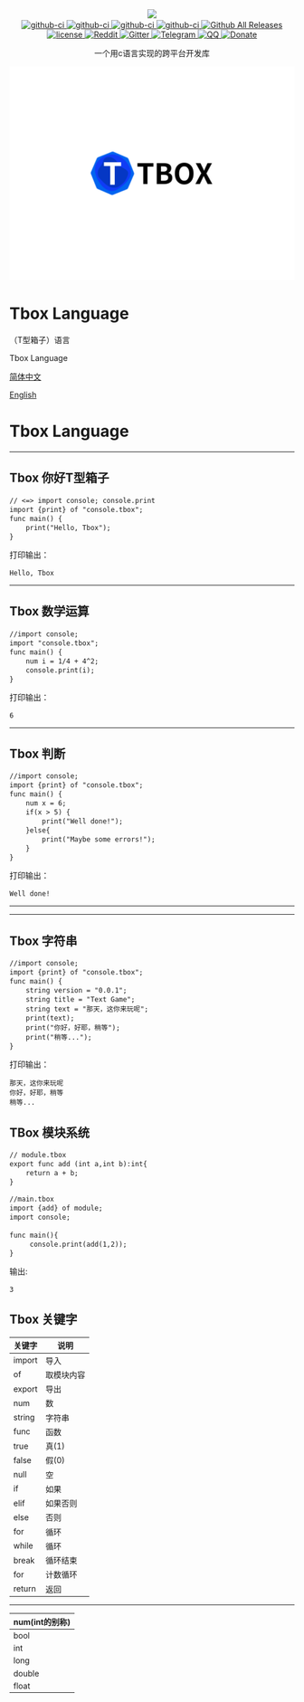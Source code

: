 <div align="center">

  <a href="https://tbox.beanflame.cn">
    <img width="160" heigth="160" src="https://github.com/tbox-studio/tbox-language/blob/main/Tbox-logo.svg">
  </a>

  <div>
    <a href="https://github.com/tbox-studio/tbox/actions?query=workflow%3AWindows">
      <img src="https://img.shields.io/github/workflow/status/tboox/tbox/Windows/dev.svg?style=flat-square&logo=windows" alt="github-ci" />
    </a>
    <a href="https://github.com/tbox-studio/tbox/actions?query=workflow%3ALinux">
      <img src="https://img.shields.io/github/workflow/status/tboox/tbox/Linux/dev.svg?style=flat-square&logo=linux" alt="github-ci" />
    </a>
    <a href="https://github.com/tbox-studio/tbox/actions?query=workflow%3AmacOS">
      <img src="https://img.shields.io/github/workflow/status/tboox/tbox/macOS/dev.svg?style=flat-square&logo=apple" alt="github-ci" />
    </a>
    <a href="https://github.com/tbox-studio/tbox/actions?query=workflow%3AAndroid">
      <img src="https://img.shields.io/github/workflow/status/tboox/tbox/Android/dev.svg?style=flat-square&logo=android" alt="github-ci" />
    </a>
    <a href="https://github.com/tbox-studio/tbox/releases">
      <img src="https://img.shields.io/github/release/tboox/tbox.svg?style=flat-square" alt="Github All Releases" />
    </a>
  </div>
  <div>
    <a href="https://github.com/tbox-studio/tbox/blob/master/LICENSE.md">
      <img src="https://img.shields.io/github/license/tboox/tbox.svg?colorB=f48041&style=flat-square" alt="license" />
    </a>
    <a href="https://www.reddit.com/r/tboox/">
      <img src="https://img.shields.io/badge/chat-on%20reddit-ff3f34.svg?style=flat-square" alt="Reddit" />
    </a>
    <a href="https://gitter.im/tboox/tboox?utm_source=badge&utm_medium=badge&utm_campaign=pr-badge&utm_content=badge">
      <img src="https://img.shields.io/gitter/room/tboox/tboox.svg?style=flat-square&colorB=96c312" alt="Gitter" />
    </a>
    <a href="https://t.me/tbooxorg">
      <img src="https://img.shields.io/badge/chat-on%20telegram-blue.svg?style=flat-square" alt="Telegram" />
    </a>
    <a href="https://jq.qq.com/?_wv=1027&k=5hpwWFv">
      <img src="https://img.shields.io/badge/chat-on%20QQ-ff69b4.svg?style=flat-square" alt="QQ" />
    </a>
    <a href="https://tboox.org/donation/">
      <img src="https://img.shields.io/badge/donate-us-orange.svg?style=flat-square" alt="Donate" />
    </a>
  </div>

  <p>一个用c语言实现的跨平台开发库</p>
</div>


[![](Tbox-logo.svg)](https://github.com/beanflame/tbox/)

# Tbox Language
（T型箱子）语言

Tbox Language

[简体中文](tbox-grammatical-norm-lang/tbox-grammatical-norm-zh-cn.md)

[English](tbox-grammatical-norm-lang/tbox-grammatical-norm-en-us.md)




# Tbox Language

---
## Tbox 你好T型箱子
```tbox
// <=> import console; console.print
import {print} of "console.tbox";
func main() {
	print("Hello, Tbox");
}
```
打印输出：

```
Hello, Tbox
```
----
## Tbox 数学运算
```tbox
//import console;
import "console.tbox";
func main() {
	num i = 1/4 + 4^2;
	console.print(i);
}
```
打印输出：

```
6
```
---
## Tbox 判断
```tbox
//import console;
import {print} of "console.tbox";
func main() {
    num x = 6;
	if(x > 5) {
		print("Well done!");
	}else{
		print("Maybe some errors!");
	}
}
```
打印输出：
```
Well done!
```
---


---
## Tbox 字符串
```tbox
//import console;
import {print} of "console.tbox";
func main() {
	string version = "0.0.1";
	string title = "Text Game";
	string text = "那天，这你来玩呢";
	print(text);
	print("你好，好耶，稍等");
	print("稍等...");
}
```
打印输出：

```
那天，这你来玩呢
你好，好耶，稍等
稍等...
```

## TBox 模块系统
```tbox
// module.tbox
export func add (int a,int b):int{
	return a + b;
}
```

```tbox
//main.tbox
import {add} of module;
import console;

func main(){
     console.print(add(1,2));
}
```

输出:
```
3
```


## Tbox 关键字

关键字|说明
-|-
import|导入
of|取模块内容
export|导出
num|数
string|字符串
func|函数
true|真(1)
false|假(0)
null|空
if|如果
elif|如果否则
else|否则
for|循环
while|循环
break|循环结束
for|计数循环
return|返回

---

|num(int的别称)|
|-|
|bool|
|int|
|long|
|double|
|float|



